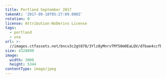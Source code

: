 ```yaml
---
title: Portland September 2017
takenAt: '2017-09-18T05:27:09.000Z'
rotation: 0
license: Attribution-NoDerivs License
tags:
  - portland
  - usa
url: >-
  //images.ctfassets.net/bncv3c2gt878/3Ylz8yMnrvTMf50m0EaLQV/d7bae4ccfbc4e03b8c94bfaf35861c40/portland-september-2017_37287268572_o
size: 4328899
image:
  width: 3006
  height: 5344
contentType: image/jpeg
---
```


